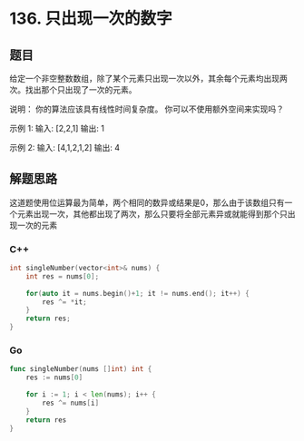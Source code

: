 # 136. 只出现一次的数字

## 题目
给定一个非空整数数组，除了某个元素只出现一次以外，其余每个元素均出现两次。找出那个只出现了一次的元素。

说明：
你的算法应该具有线性时间复杂度。 你可以不使用额外空间来实现吗？

示例 1:
输入: [2,2,1]
输出: 1

示例 2:
输入: [4,1,2,1,2]
输出: 4


## 解题思路
这道题使用位运算最为简单，两个相同的数异或结果是0，那么由于该数组只有一个元素出现一次，其他都出现了两次，那么只要将全部元素异或就能得到那个只出现一次的元素

### C++
```cpp
int singleNumber(vector<int>& nums) {
    int res = nums[0];
    
    for(auto it = nums.begin()+1; it != nums.end(); it++) {
        res ^= *it;
    }
    return res;
}
```

### Go
```go
func singleNumber(nums []int) int {
    res := nums[0]
    
    for i := 1; i < len(nums); i++ {
        res ^= nums[i]
    }
    return res
}
```
